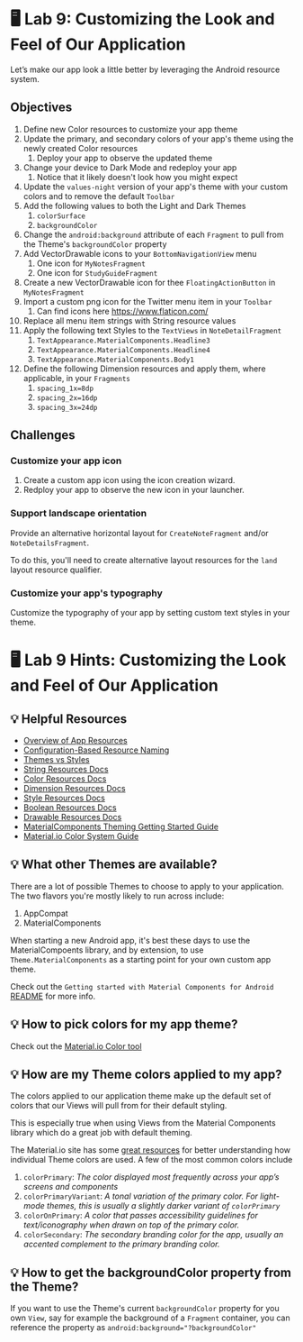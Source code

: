 # 🖥 Lab 9: Customizing the Look and Feel of Our Application
Let’s make our app look a little better by leveraging the Android resource system.

## Objectives
1. Define new Color resources to customize your app theme
2. Update the primary, and secondary colors of your app's theme using the newly created Color resources
    1. Deploy your app to observe the updated theme
3. Change your device to Dark Mode and redeploy your app
    1. Notice that it likely doesn't look how you might expect
4. Update the `values-night` version of your app's theme with your custom colors and to remove the default `Toolbar`
5. Add the following values to both the Light and Dark Themes
    1. `colorSurface`
    2. `backgroundColor`
6. Change the `android:background` attribute of each `Fragment` to pull from the Theme's `backgroundColor` property
7. Add VectorDrawable icons to your `BottomNavigationView` menu
    1. One icon for `MyNotesFragment`
    2. One icon for `StudyGuideFragment`
8. Create a new VectorDrawable icon for thee `FloatingActionButton` in `MyNotesFragment`
9. Import a custom png icon for the Twitter menu item in your `Toolbar`
    1. Can find icons here https://www.flaticon.com/
10. Replace all menu item strings with String resource values
11. Apply the following text Styles to the `TextViews` in `NoteDetailFragment`
    1. `TextAppearance.MaterialComponents.Headline3`
    2. `TextAppearance.MaterialComponents.Headline4`
    3. `TextAppearance.MaterialComponents.Body1`
12. Define the following Dimension resources and apply them, where applicable, in your `Fragments`
    1. `spacing_1x=8dp`
    2. `spacing_2x=16dp`
    3. `spacing_3x=24dp`

## Challenges
### Customize your app icon
1. Create a custom app icon using the icon creation wizard.
2. Redploy your app to observe the new icon in your launcher.

### Support landscape orientation
Provide an alternative horizontal layout for `CreateNoteFragment` and/or `NoteDetailsFragment`.

To do this, you'll need to create alternative layout resources for the `land` layout resource qualifier.

### Customize your app's typography
Customize the typography of your app by setting custom text styles in your theme.

# 🖥 Lab 9 Hints: Customizing the Look and Feel of Our Application

## 💡 Helpful Resources
- [Overview of App Resources](https://developer.android.com/guide/topics/resources/providing-resources)
- [Configuration-Based Resource Naming](https://developer.android.com/guide/topics/resources/providing-resources#QualifierRules)
- [Themes vs Styles](https://developer.android.com/guide/topics/ui/look-and-feel/themes#versus)
- [String Resources Docs](https://developer.android.com/guide/topics/resources/string-resource)
- [Color Resources Docs](https://developer.android.com/guide/topics/resources/more-resources#Color)
- [Dimension Resources Docs](https://developer.android.com/guide/topics/resources/more-resources#Dimension)
- [Style Resources Docs](https://developer.android.com/guide/topics/resources/style-resource)
- [Boolean Resources Docs](https://developer.android.com/guide/topics/resources/more-resources#Bool)
- [Drawable Resources Docs](https://developer.android.com/guide/topics/resources/drawable-resource)
- [MaterialComponents Theming Getting Started Guide](https://github.com/material-components/material-components-android/blob/master/docs/getting-started.md)
- [Material.io Color System Guide](https://material.io/design/color/the-color-system.html#color-theme-creation)

## 💡 What other Themes are available?
There are a lot of possible Themes to choose to apply to your application.  The two flavors you're mostly likely to run across include:
1. AppCompat
2. MaterialComponents

When starting a new Android app, it's best these days to use the MaterialCompoents library, and by extension, to use `Theme.MaterialComponents` as a starting point for your own custom app theme.

Check out the `Getting started with Material Components for Android` [README](https://github.com/material-components/material-components-android/blob/master/docs/getting-started.md) for more info.

## 💡 How to pick colors for my app theme?
Check out the [Material.io Color tool](https://material.io/resources/color/#!/?view.left=0&view.right=0)

## 💡 How are my Theme colors applied to my app?
The colors applied to our application theme make up the default set of colors that our Views will pull from for their default styling.

This is especially true when using Views from the Material Components library which do a great job with default theming.

The Material.io site has some [great resources](https://material.io/develop/android/theming/color) for better understanding how individual Theme colors are used.
A few of the most common colors include
1. `colorPrimary`: _The color displayed most frequently across your app’s screens and components_
2. `colorPrimaryVariant`: _A tonal variation of the primary color. For light-mode themes, this is usually a slightly darker variant of `colorPrimary`_
3. `colorOnPrimary`: _A color that passes accessibility guidelines for text/iconography when drawn on top of the primary color._
4. `colorSecondary`: _The secondary branding color for the app, usually an accented complement to the primary branding color._

## 💡 How to get the backgroundColor property from the Theme?
If you want to use the Theme's current `backgroundColor` property for you own `View`, say for example the background of a `Fragment` container, you can reference the property as `android:background="?backgroundColor"`